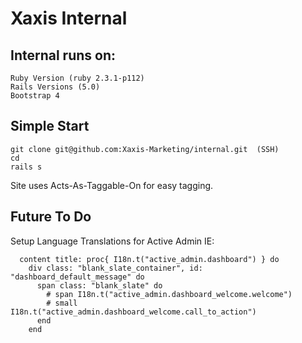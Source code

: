 # Xaxis Internal

## Internal runs on:

```
Ruby Version (ruby 2.3.1-p112)
Rails Versions (5.0)
Bootstrap 4
```

## Simple Start
```
git clone git@github.com:Xaxis-Marketing/internal.git  (SSH)
cd
rails s
```

Site uses Acts-As-Taggable-On for easy tagging.

## Future To Do
Setup Language Translations for Active Admin
IE:  
```
  content title: proc{ I18n.t("active_admin.dashboard") } do
    div class: "blank_slate_container", id: "dashboard_default_message" do
      span class: "blank_slate" do
        # span I18n.t("active_admin.dashboard_welcome.welcome")
        # small I18n.t("active_admin.dashboard_welcome.call_to_action")
      end
    end
```
